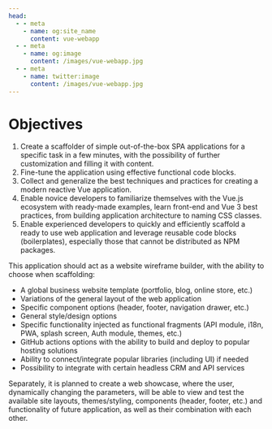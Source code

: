 ```yaml
---
head:
  - - meta
    - name: og:site_name
      content: vue-webapp
  - - meta
    - name: og:image
      content: /images/vue-webapp.jpg
  - - meta
    - name: twitter:image
      content: /images/vue-webapp.jpg
---
```


# Objectives 

1. Create a scaffolder of simple out-of-the-box SPA applications for a specific task in a few minutes, with the possibility of further customization and filling it with content.
2. Fine-tune the application using effective functional code blocks.
3. Collect and generalize the best techniques and practices for creating a modern reactive Vue application.
4. Enable novice developers to familiarize themselves with the Vue.js ecosystem with ready-made examples, learn front-end and Vue 3 best practices, from building application architecture to naming CSS classes.
5. Enable experienced developers to quickly and efficiently scaffold a ready to use web application and leverage reusable code blocks (boilerplates), especially those that cannot be distributed as NPM packages.

This application should act as a website wireframe builder, with the ability to choose when scaffolding:
- A global business website template (portfolio, blog, online store, etc.)
- Variations of the general layout of the web application
- Specific component options (header, footer, navigation drawer, etc.)
- General style/design options
- Specific functionality injected as functional fragments (API module, i18n, PWA, splash screen, Auth module, themes, etc.)
- GitHub actions options with the ability to build and deploy to popular hosting solutions
- Ability to connect/integrate popular libraries (including UI) if needed
- Possibility to integrate with certain headless CRM and API services

Separately, it is planned to create a web showcase, where the user, dynamically changing the parameters, will be able to view and test the available site layouts, themes/styling, components (header, footer, etc.) and functionality of future application, as well as their combination with each other.